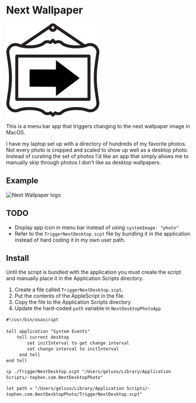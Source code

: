 # Next Wallpaper

![Next Wallpaper logo](./next_desktop_icon_256.png)

This is a menu bar app that triggers changing to the next wallpaper image in
MacOS.

I have my laptop set up with a directory of hundreds of my favorite photos. Not
every photo is cropped and scaled to show up well as a desktop photo. Instead
of curating the set of photos I'd like an app that simply allows me to manually
skip through photos I don't like as desktop wallpapers.

## Example

![Next Wallpaper logo](./sample_small2.gif)

## TODO

* Display app icon in menu bar instead of using `systemImage: "photo"`
* Refer to the `TriggerNextDesktop.scpt` file by bundling it in the application
  instead of hard coding it in my own user path.

## Install
Until the script is bundled with the application you must create the script
and manually place it in the Application Scripts directory.

1. Create a file called `TriggerNextDesktop.scpt`.
2. Put the contents of the AppleScript in the file.
3. Copy the file to the Application Scripts directory
4. Update the hard-coded `path` variable in `NextDesktopPhotoApp`

```
#!/usr/bin/osascript

tell application "System Events"
    tell current desktop
        set initInterval to get change interval
        set change interval to initInterval
     end tell
end tell
```

```
cp ./TriggerNextDesktop.scpt "/Users/geluso/Library/Application Scripts/-tephen.com.NextDesktopPhoto"
```

```
let path = "/Users/geluso/Library/Application Scripts/-tephen.com.NextDesktopPhoto/TriggerNextDesktop.scpt"
```
